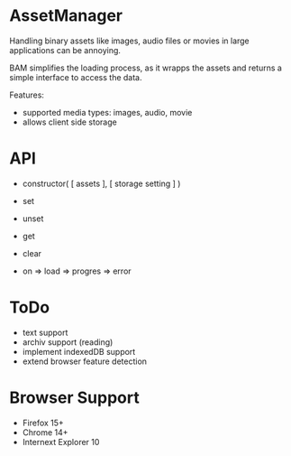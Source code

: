AssetManager
============

Handling binary assets like images, audio files or movies in large applications can be annoying.

BAM simplifies the loading process, as it wrapps the assets and returns a simple interface to
access the data.

Features:

- supported media types: images, audio, movie
- allows client side storage


API
===

- constructor( [ assets ], [ storage setting ] )

- set
- unset
- get
- clear
- on
	=> load
	=> progres
	=> error

ToDo
====

- text support
- archiv support (reading)
- implement indexedDB support
- extend browser feature detection


Browser Support
===============

- Firefox 15+
- Chrome 14+
- Internext Explorer 10

